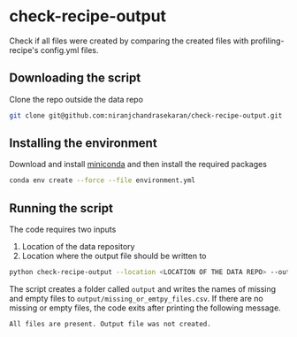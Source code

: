 # check-recipe-output
Check if all files were created by comparing the created files with profiling-recipe's config.yml files.

## Downloading the script
Clone the repo outside the data repo

```bash
git clone git@github.com:niranjchandrasekaran/check-recipe-output.git
```

## Installing the environment

Download and install [miniconda](https://docs.conda.io/en/latest/miniconda.html) and then install the required packages

```bash
conda env create --force --file environment.yml
```

## Running the script

The code requires two inputs
1. Location of the data repository
2. Location where the output file should be written to


```bash
python check-recipe-output --location <LOCATION OF THE DATA REPO> --output <LOCATION OF THE OUTPUT FOLDER>
```

The script creates a folder called `output` and writes the names of missing and empty files to `output/missing_or_emtpy_files.csv`. If there are no missing or empty files, the code exits after printing the following message.

```bash
All files are present. Output file was not created.
```
